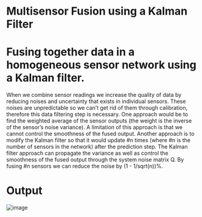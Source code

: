 # Multisensor Fusion using a Kalman Filter
# Fusing together data in a homogeneous sensor network using a Kalman filter. 

When we combine sensor readings we increase the quality of data by reducing noises and uncertainty that exists in individual sensors. These noises are unpredictable so we can’t get rid of them through calibration, therefore this data filtering step is necessary. One approach would be to find the weighted average of the sensor outputs (the weight is the inverse of the sensor’s noise variance). A limitation of this approach is that we cannot control the smoothness of the fused output. Another approach is to modify the Kalman filter so that it would update #n times (where #n is the number of sensors in the network) after the prediction step. The Kalman filter approach can propagate the variance as well as control the smoothness of the fused output through the system noise matrix Q. By fusing #n sensors we can reduce the noise by (1 - 1/sqrt(n))%.

# Output
![image](https://user-images.githubusercontent.com/77201829/147696029-14c3554e-f95d-4b83-b7d8-c8be63ece858.png)
